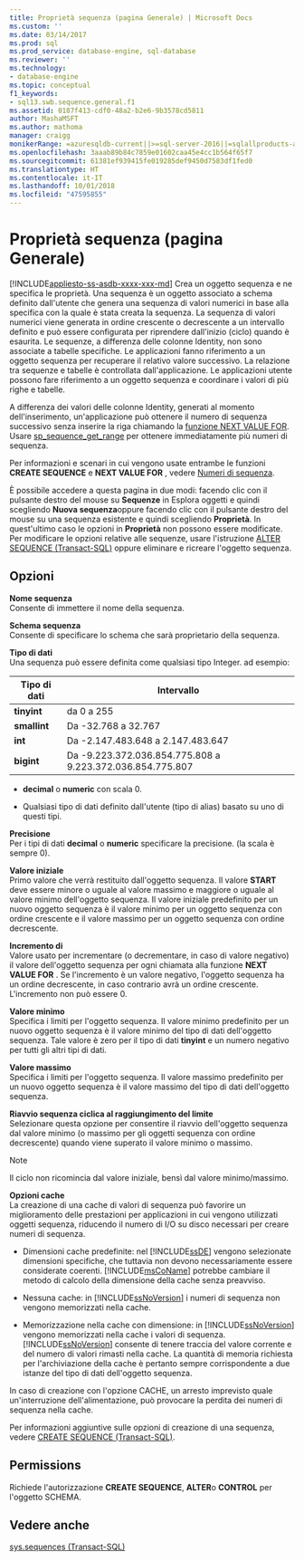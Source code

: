 ```yaml
---
title: Proprietà sequenza (pagina Generale) | Microsoft Docs
ms.custom: ''
ms.date: 03/14/2017
ms.prod: sql
ms.prod_service: database-engine, sql-database
ms.reviewer: ''
ms.technology:
- database-engine
ms.topic: conceptual
f1_keywords:
- sql13.swb.sequence.general.f1
ms.assetid: 0187f413-cdf0-48a2-b2e6-9b3578cd5811
author: MashaMSFT
ms.author: mathoma
manager: craigg
monikerRange: =azuresqldb-current||>=sql-server-2016||=sqlallproducts-allversions||>=sql-server-linux-2017||=azuresqldb-mi-current
ms.openlocfilehash: 3aaab89b84c7859e01602caa45e4cc1b564f65f7
ms.sourcegitcommit: 61381ef939415fe019285def9450d7583df1fed0
ms.translationtype: HT
ms.contentlocale: it-IT
ms.lasthandoff: 10/01/2018
ms.locfileid: "47595855"
---
```

# <a name="sequence-properties-general-page"></a>Proprietà sequenza (pagina Generale)
[!INCLUDE[appliesto-ss-asdb-xxxx-xxx-md](../../includes/appliesto-ss-asdb-xxxx-xxx-md.md)]
  Crea un oggetto sequenza e ne specifica le proprietà. Una sequenza è un oggetto associato a schema definito dall'utente che genera una sequenza di valori numerici in base alla specifica con la quale è stata creata la sequenza. La sequenza di valori numerici viene generata in ordine crescente o decrescente a un intervallo definito e può essere configurata per riprendere dall'inizio (ciclo) quando è esaurita. Le sequenze, a differenza delle colonne Identity, non sono associate a tabelle specifiche. Le applicazioni fanno riferimento a un oggetto sequenza per recuperare il relativo valore successivo. La relazione tra sequenze e tabelle è controllata dall'applicazione. Le applicazioni utente possono fare riferimento a un oggetto sequenza e coordinare i valori di più righe e tabelle.  
  
 A differenza dei valori delle colonne Identity, generati al momento dell'inserimento, un'applicazione può ottenere il numero di sequenza successivo senza inserire la riga chiamando la [funzione NEXT VALUE FOR](../../t-sql/functions/next-value-for-transact-sql.md). Usare [sp_sequence_get_range](../../relational-databases/system-stored-procedures/sp-sequence-get-range-transact-sql.md) per ottenere immediatamente più numeri di sequenza.  
  
 Per informazioni e scenari in cui vengono usate entrambe le funzioni **CREATE SEQUENCE** e **NEXT VALUE FOR** , vedere [Numeri di sequenza](../../relational-databases/sequence-numbers/sequence-numbers.md).  
  
 È possibile accedere a questa pagina in due modi: facendo clic con il pulsante destro del mouse su **Sequenze** in Esplora oggetti e quindi scegliendo **Nuova sequenza**oppure facendo clic con il pulsante destro del mouse su una sequenza esistente e quindi scegliendo **Proprietà**. In quest'ultimo caso le opzioni in **Proprietà** non possono essere modificate. Per modificare le opzioni relative alle sequenze, usare l'istruzione [ALTER SEQUENCE &#40;Transact-SQL&#41;](../../t-sql/statements/alter-sequence-transact-sql.md) oppure eliminare e ricreare l'oggetto sequenza.  
  
## <a name="options"></a>Opzioni  
 **Nome sequenza**  
 Consente di immettere il nome della sequenza.  
  
 **Schema sequenza**  
 Consente di specificare lo schema che sarà proprietario della sequenza.  
  
 **Tipo di dati**  
 Una sequenza può essere definita come qualsiasi tipo Integer. ad esempio:  
  
|Tipo di dati|Intervallo|  
|---------------|-----------|  
|**tinyint**|da 0 a 255|  
|**smallint**|Da -32.768 a 32.767|  
|**int**|Da -2.147.483.648 a 2.147.483.647|  
|**bigint**|Da -9.223.372.036.854.775.808 a 9.223.372.036.854.775.807|  
  
-   **decimal** o **numeric** con scala 0.  
  
-   Qualsiasi tipo di dati definito dall'utente (tipo di alias) basato su uno di questi tipi.  
  
 **Precisione**  
 Per i tipi di dati **decimal** o **numeric** specificare la precisione. (la scala è sempre 0).  
  
 **Valore iniziale**  
 Primo valore che verrà restituito dall'oggetto sequenza. Il valore **START** deve essere minore o uguale al valore massimo e maggiore o uguale al valore minimo dell'oggetto sequenza. Il valore iniziale predefinito per un nuovo oggetto sequenza è il valore minimo per un oggetto sequenza con ordine crescente e il valore massimo per un oggetto sequenza con ordine decrescente.  
  
 **Incremento di**  
 Valore usato per incrementare (o decrementare, in caso di valore negativo) il valore dell'oggetto sequenza per ogni chiamata alla funzione **NEXT VALUE FOR** . Se l'incremento è un valore negativo, l'oggetto sequenza ha un ordine decrescente, in caso contrario avrà un ordine crescente. L'incremento non può essere 0.  
  
 **Valore minimo**  
 Specifica i limiti per l'oggetto sequenza. Il valore minimo predefinito per un nuovo oggetto sequenza è il valore minimo del tipo di dati dell'oggetto sequenza. Tale valore è zero per il tipo di dati **tinyint** e un numero negativo per tutti gli altri tipi di dati.  
  
 **Valore massimo**  
 Specifica i limiti per l'oggetto sequenza. Il valore massimo predefinito per un nuovo oggetto sequenza è il valore massimo del tipo di dati dell'oggetto sequenza.  
  
 **Riavvio sequenza ciclica al raggiungimento del limite**  
 Selezionare questa opzione per consentire il riavvio dell'oggetto sequenza dal valore minimo (o massimo per gli oggetti sequenza con ordine decrescente) quando viene superato il valore minimo o massimo.  
  
> [!NOTE]  
>  Il ciclo non ricomincia dal valore iniziale, bensì dal valore minimo/massimo.  
  
 **Opzioni cache**  
 La creazione di una cache di valori di sequenza può favorire un miglioramento delle prestazioni per applicazioni in cui vengono utilizzati oggetti sequenza, riducendo il numero di I/O su disco necessari per creare numeri di sequenza.  
  
-   Dimensioni cache predefinite: nel [!INCLUDE[ssDE](../../includes/ssde-md.md)] vengono selezionate dimensioni specifiche, che tuttavia non devono necessariamente essere considerate coerenti. [!INCLUDE[msCoName](../../includes/msconame-md.md)] potrebbe cambiare il metodo di calcolo della dimensione della cache senza preavviso.  
  
-   Nessuna cache: in [!INCLUDE[ssNoVersion](../../includes/ssnoversion-md.md)] i numeri di sequenza non vengono memorizzati nella cache.  
  
-   Memorizzazione nella cache con dimensione: in [!INCLUDE[ssNoVersion](../../includes/ssnoversion-md.md)] vengono memorizzati nella cache i valori di sequenza. [!INCLUDE[ssNoVersion](../../includes/ssnoversion-md.md)] consente di tenere traccia del valore corrente e del numero di valori rimasti nella cache. La quantità di memoria richiesta per l'archiviazione della cache è pertanto sempre corrispondente a due istanze del tipo di dati dell'oggetto sequenza.  
  
 In caso di creazione con l'opzione CACHE, un arresto imprevisto quale un'interruzione dell'alimentazione, può provocare la perdita dei numeri di sequenza nella cache.  
  
 Per informazioni aggiuntive sulle opzioni di creazione di una sequenza, vedere [CREATE SEQUENCE &#40;Transact-SQL&#41;](../../t-sql/statements/create-sequence-transact-sql.md).  
  
## <a name="permissions"></a>Permissions  
 Richiede l'autorizzazione **CREATE SEQUENCE**, **ALTER**o **CONTROL** per l'oggetto SCHEMA.  
  
## <a name="see-also"></a>Vedere anche  
 [sys.sequences &#40;Transact-SQL&#41;](../../relational-databases/system-catalog-views/sys-sequences-transact-sql.md)  
  
  
